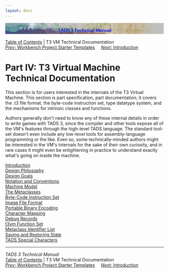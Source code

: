 ```yaml
---
layout: docs
---
```



<img src="topbar.jpg" data-border="0" />





<a href="toc.html" class="nav">Table of Contents</a> \| T3 VM Technical
Documentation  
<span class="navnp"><a href="t3projectStarters.html" class="nav"><em>Prev:</em> Workbench
Project Starter Templates</a>    
<a href="t3spec/intro.html" class="nav"><em>Next:</em> Introduction</a>
    </span>





# Part IV: T3 Virtual Machine Technical Documentation

This section is for users interested in the internals of the T3 Virtual
Machine. This section is part specification, part documentation; it
covers the .t3 file format, the byte-code instruction set, type datatype
system, and the mechanisms for intrinsic classes and functions.

Authors generally don't need to know any of these internal details in
order to write games with TADS 3, since the compiler and other tools
expose all of the VM's features through the high-level TADS language.
The standard tool-set doesn't even include any low-level tools for
assembly-language programming or the like. Even so, some
technically-minded authors might be interested in the VM's internals for
the sake of their own curiosity, and in rare cases it might even be
enlightening in practice to understand exactly what's going on inside
the machine.



[Introduction](t3spec/intro.html)  
[Design Philosophy](t3spec/philos.html)  
[Design Goals](t3spec/goals.html)  
[Notation and Conventions](t3spec/notation.html)  
[Machine Model](t3spec/model.html)  
[The Metaclasses](t3spec/metacl.html)  
[Byte-Code Instruction Set](t3spec/opcode.html)  
[Image File Format](t3spec/format.html)  
[Portable Binary Encoding](t3spec/bincode.html)  
[Character Mapping](t3spec/charmap.html)  
[Debug Records](t3spec/debug.html)  
[t3vm Function Set](t3spec/fnset_t3.html)  
[Metaclass Identifier List](t3spec/metalist.html)  
[Saving and Restoring State](t3spec/save.html)  
[TADS Special Characters](t3spec/tadsspch.html)  





------------------------------------------------------------------------



*TADS 3 Technical Manual*  
<a href="toc.html" class="nav">Table of Contents</a> \| T3 VM Technical
Documentation  
<span class="navnp"><a href="t3projectStarters.html" class="nav"><em>Prev:</em> Workbench
Project Starter Templates</a>    
<a href="t3spec/intro.html" class="nav"><em>Next:</em> Introduction</a>
    </span>


